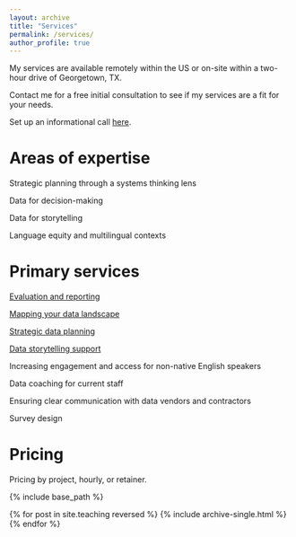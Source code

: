 ```yaml
---
layout: archive
title: "Services"
permalink: /services/
author_profile: true
---
```


My services are available remotely within the US or on-site within a two-hour drive of Georgetown, TX. 

Contact me for a free initial consultation to see if my services are a fit for your needs. 

Set up an informational call [here](https://cal.com/catherinebrockway).

# Areas of expertise

Strategic planning through a systems thinking lens

Data for decision-making

Data for storytelling

Language equity and multilingual contexts

# Primary services

[Evaluation and reporting](https://geoling.github.io/services/strategicdataplanning.md)

[Mapping your data landscape](https://geoling.github.io/services/datalandscape)

[Strategic data planning](https://geoling.github.io/services/strategicdataplanning)

[Data storytelling support](https://geoling.github.io/services/datastorytelling)

Increasing engagement and access for non-native English speakers

Data coaching for current staff

Ensuring clear communication with data vendors and contractors

Survey design

# Pricing

Pricing by project, hourly, or retainer. 



{% include base_path %}

{% for post in site.teaching reversed %}
  {% include archive-single.html %}
{% endfor %}
